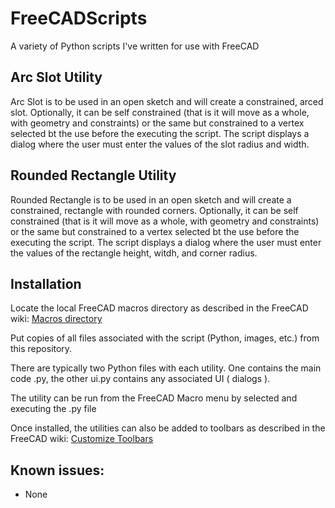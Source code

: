 # FreeCADScripts
A variety of Python scripts I've written for use with FreeCAD

## Arc Slot Utility
Arc Slot is to be used in an open sketch and will create a constrained, arced slot.
Optionally, it can be self constrained (that is it will move as a whole, with geometry and constraints) or
the same but constrained to a vertex selected bt the use before the executing the script.
The script displays a dialog where the user must enter the values of the slot radius and width.

## Rounded Rectangle Utility
Rounded Rectangle is to be used in an open sketch and will create a constrained, rectangle with rounded corners.
Optionally, it can be self constrained (that is it will move as a whole, with geometry and constraints) or
the same but constrained to a vertex selected bt the use before the executing the script.
The script displays a dialog where the user must enter the values of the rectangle height, witdh, and corner radius.

## Installation
Locate the local FreeCAD macros directory as described in the FreeCAD wiki:
[Macros directory](https://wiki.freecadweb.org/How_to_install_macros#Macros_directory "Macros directory")

Put copies of all files associated with the script (Python, images, etc.) from this repository.

There are typically two Python files with each utility. One contains the main code <utility name>.py, the other <utility name>ui.py contains any associated UI ( dialogs ).

The utility can be run from the FreeCAD Macro menu by selected and executing the <utility name>.py file

Once installed, the utilities can also be added to toolbars as described in the FreeCAD wiki:
[Customize Toolbars](https://wiki.freecadweb.org/Customize_Toolbars)

## Known issues:
* None
